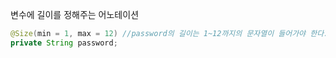 변수에 길이를 정해주는 어노테이션
```java
@Size(min = 1, max = 12) //password의 길이는 1~12까지의 문자열이 들어가야 한다.
private String password;
```